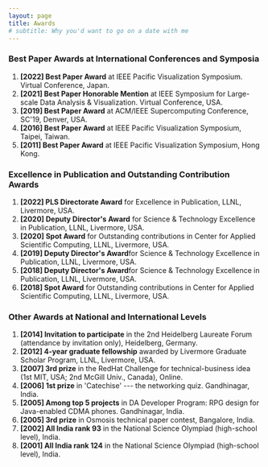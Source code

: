 ```yaml
---
layout: page
title: Awards
# subtitle: Why you'd want to go on a date with me
---
```



### Best Paper Awards at International Conferences and Symposia
<ol>
  <li> <b>[2022] Best Paper Award</b> at IEEE Pacific Visualization Symposium. Virtual Conference, Japan.</li>
  <li> <b>[2021] Best Paper Honorable Mention</b> at IEEE Symposium for Large-scale Data Analysis & Visualization. Virtual  Conference, USA.</li>
  <li> <b>[2019] Best Paper Award</b> at ACM/IEEE Supercomputing Conference, SC'19, Denver, USA.</li>
  <li> <b>[2016] Best Paper Award</b> at IEEE Pacific Visualization Symposium, Taipei, Taiwan.</li>
  <li> <b>[2011] Best Paper Award</b> at IEEE Pacific Visualization Symposium, Hong Kong.</li>
</ol>


### Excellence in Publication and Outstanding Contribution Awards
<ol>
   <li> <b>[2022] PLS Directorate Award</b> for Excellence in Publication, LLNL, Livermore, USA.</li>
   <li> <b>[2020] Deputy Director's Award</b> for Science & Technology Excellence in Publication, LLNL, Livermore, USA.</li>
   <li> <b>[2020] Spot Award</b> for Outstanding contributions in Center for Applied Scientific Computing, LLNL, Livermore, USA.</li>
   <li> <b>[2019] Deputy Director's Award</b>for Science & Technology Excellence in Publication, LLNL, Livermore, USA.</li>
   <li> <b>[2018] Deputy Director's Award</b>for Science & Technology Excellence in Publication, LLNL, Livermore, USA.</li>
   <li> <b>[2018] Spot Award</b> for Outstanding contributions in Center for Applied Scientific Computing, LLNL, Livermore, USA.</li>
</ol>


### Other Awards at National and International Levels
<ol>
   <li> <b>[2014] Invitation to participate</b> in the 2nd Heidelberg Laureate Forum
    (attendance by invitation only), Heidelberg, Germany.</li>
   <li> <b>[2012] 4-year graduate fellowship</b> awarded by Livermore Graduate Scholar Program,
    LLNL, Livermore, USA.</li>
   <li> <b>[2007] 3rd prize</b> in the RedHat Challenge for technical-business idea (1st MIT, USA; 2nd McGill Univ., Canada), Online.</li>
   <li> <b>[2006] 1st prize</b> in 'Catechise' --- the networking quiz. Gandhinagar, India.</li>
   <li> <b>[2005] Among top 5 projects</b> in DA Developer Program: RPG design for Java-enabled CDMA phones. Gandhinagar, India.</li>
   <li> <b>[2005] 3rd prize</b> in Osmosis technical paper contest, Bangalore, India.</li>
   <li> <b>[2002] All India rank 93</b> in the National Science Olympiad (high-school level), India.</li>
   <li> <b>[2001] All India rank 124</b> in the National Science Olympiad (high-school level), India.</li>
</ol>
